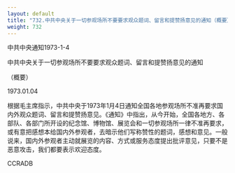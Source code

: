 ```yaml
---
layout: default
title: "732.中共中央关于一切参观场所不要要求观众题词、留言和提赞扬意见的通知（概要）"
weight: 732
---
```


中共中央通知1973-1-4

中共中央关于一切参观场所不要要求观众题词、留言和提赞扬意见的通知

（概要）

1973.01.04

根据毛主席指示，中共中央于1973年1月4日通知全国各地参观场所不准再要求国内外观众题词、留言和提赞扬意见。《通知》中指出，从今开始，全国各地方、各部队、各部门所开设的纪念馆、博物馆、展览会和一切参观场所一律不准再要求，或有意把感想本给国内外参观者，去暗示他们写称赞性的题词，感想和意见。一般说来，国内外参观者主动就展览的内容、方式或服务态度提出批评意见，只要不是恶意攻击，我们都要表示欢迎态度。

CCRADB

